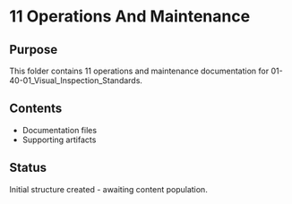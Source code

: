 # 11 Operations And Maintenance

## Purpose
This folder contains 11 operations and maintenance documentation for 01-40-01_Visual_Inspection_Standards.

## Contents
- Documentation files
- Supporting artifacts

## Status
Initial structure created - awaiting content population.
